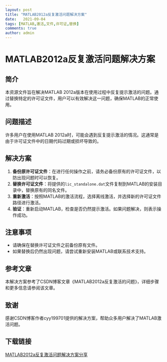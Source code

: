 ```yaml
---
layout: post
title: "MATLAB2012a反复激活问题解决方案"
date:   2021-09-04
tags: [MATLAB,激活,文件,许可证,替换]
comments: true
author: admin
---
```

# MATLAB2012a反复激活问题解决方案

## 简介
本资源文件旨在解决MATLAB 2012a版本在使用过程中反复提示激活的问题。通过替换特定的许可证文件，用户可以有效解决这一问题，确保MATLAB的正常使用。

## 问题描述
许多用户在使用MATLAB 2012a时，可能会遇到反复提示激活的情况。这通常是由于许可证文件中的日期代码过期或损坏导致的。

## 解决方案
1. **备份原许可证文件**：在进行任何操作之前，请务必备份原有的许可证文件，以防出现问题时可以恢复。
2. **替换许可证文件**：将提供的`lic_standalone.dat`文件复制到MATLAB的安装目录中，替换原有的同名文件。
3. **重新激活**：按照MATLAB的激活流程，选择离线激活，并选择新的许可证文件路径进行激活。
4. **验证**：重新启动MATLAB，检查是否仍然提示激活。如果问题解决，则表示操作成功。

## 注意事项
- 请确保在替换许可证文件之前备份原有文件。
- 如果替换后仍然出现问题，请尝试重新安装MATLAB或联系技术支持。

## 参考文章
本解决方案参考了CSDN博客文章《MATLAB2012a反复激活的问题》，详细步骤和更多信息请参阅该文章。

## 致谢
感谢CSDN博客作者cyy199701提供的解决方案，帮助众多用户解决了MATLAB激活问题。

## 下载链接

[MATLAB2012a反复激活问题解决方案分享](https://pan.quark.cn/s/660e9696aa63)